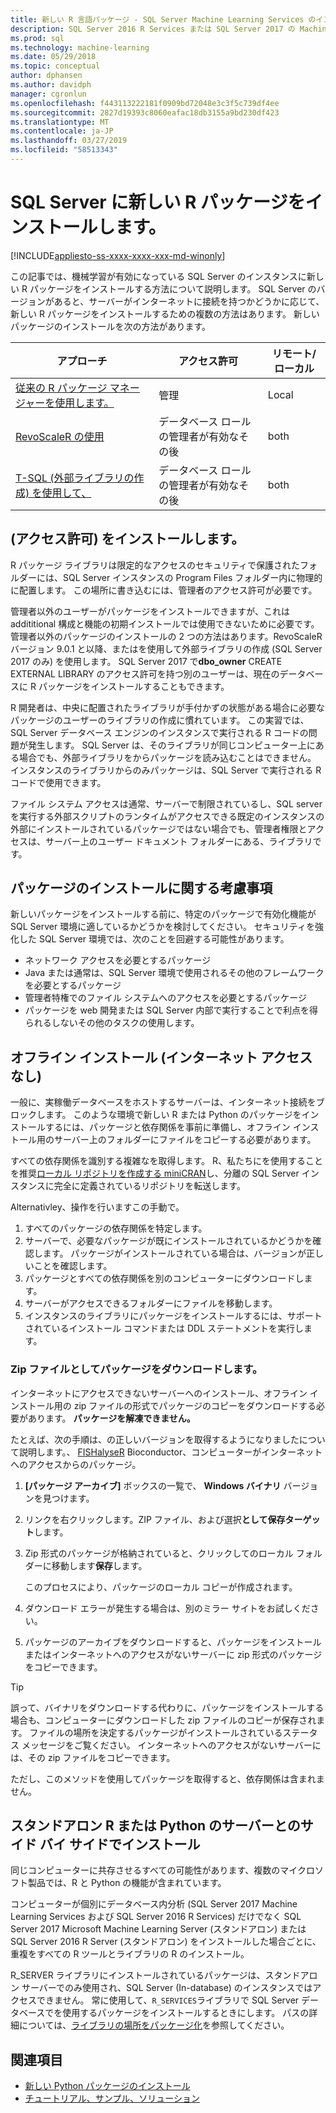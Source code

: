 ```yaml
---
title: 新しい R 言語パッケージ - SQL Server Machine Learning Services のインストールします。
description: SQL Server 2016 R Services または SQL Server 2017 の Machine Learning Services (In-database) に新しい R パッケージを追加します。
ms.prod: sql
ms.technology: machine-learning
ms.date: 05/29/2018
ms.topic: conceptual
author: dphansen
ms.author: davidph
manager: cgronlun
ms.openlocfilehash: f443113222181f0909bd72048e3c3f5c739df4ee
ms.sourcegitcommit: 2827d19393c8060eafac18db3155a9bd230df423
ms.translationtype: MT
ms.contentlocale: ja-JP
ms.lasthandoff: 03/27/2019
ms.locfileid: "58513343"
---
```

# <a name="install-new-r-packages-on-sql-server"></a>SQL Server に新しい R パッケージをインストールします。
[!INCLUDE[appliesto-ss-xxxx-xxxx-xxx-md-winonly](../../includes/appliesto-ss-xxxx-xxxx-xxx-md-winonly.md)]

この記事では、機械学習が有効になっている SQL Server のインスタンスに新しい R パッケージをインストールする方法について説明します。 SQL Server のバージョンがあると、サーバーがインターネットに接続を持つかどうかに応じて、新しい R パッケージをインストールするための複数の方法はあります。 新しいパッケージのインストールを次の方法があります。

| アプローチ                           | アクセス許可               | リモート/ローカル |
|------------------------------------|---------------------------|--------------|
| [従来の R パッケージ マネージャーを使用します。](use-r-package-managers-on-sql-server.md)  | 管理 | Local |
| [RevoScaleR の使用](use-revoscaler-to-manage-r-packages.md) |  データベース ロールの管理者が有効なその後 | both|
| [T-SQL (外部ライブラリの作成) を使用して、](install-r-packages-tsql.md) | データベース ロールの管理者が有効なその後 | both 

## <a name="who-installs-permissions"></a>(アクセス許可) をインストールします。

R パッケージ ライブラリは限定的なアクセスのセキュリティで保護されたフォルダーには、SQL Server インスタンスの Program Files フォルダー内に物理的に配置します。 この場所に書き込むには、管理者のアクセス許可が必要です。

管理者以外のユーザーがパッケージをインストールできますが、これは addititional 構成と機能の初期インストールでは使用できないために必要です。 管理者以外のパッケージのインストールの 2 つの方法はあります。RevoScaleR バージョン 9.0.1 と以降、またはを使用して外部ライブラリの作成 (SQL Server 2017 のみ) を使用します。 SQL Server 2017 で**dbo_owner** CREATE EXTERNAL LIBRARY のアクセス許可を持つ別のユーザーは、現在のデータベースに R パッケージをインストールすることもできます。

R 開発者は、中央に配置されたライブラリが手付かずの状態がある場合に必要なパッケージのユーザーのライブラリの作成に慣れています。 この実習では、SQL Server データベース エンジンのインスタンスで実行される R コードの問題が発生します。 SQL Server は、そのライブラリが同じコンピューター上にある場合でも、外部ライブラリをからパッケージを読み込むことはできません。 インスタンスのライブラリからのみパッケージは、SQL Server で実行される R コードで使用できます。

ファイル システム アクセスは通常、サーバーで制限されているし、SQL server を実行する外部スクリプトのランタイムがアクセスできる既定のインスタンスの外部にインストールされているパッケージではない場合でも、管理者権限とアクセスは、サーバー上のユーザー ドキュメント フォルダーにある、ライブラリです。 

## <a name="considerations-for-package-installation"></a>パッケージのインストールに関する考慮事項

新しいパッケージをインストールする前に、特定のパッケージで有効化機能が SQL Server 環境に適しているかどうかを検討してください。 セキュリティを強化した SQL Server 環境では、次のことを回避する可能性があります。

+ ネットワーク アクセスを必要とするパッケージ
+ Java または通常は、SQL Server 環境で使用されるその他のフレームワークを必要とするパッケージ
+ 管理者特権でのファイル システムへのアクセスを必要とするパッケージ
+ パッケージを web 開発または SQL Server 内部で実行することで利点を得られるしないその他のタスクの使用します。

## <a name="offline-installation-no-internet-access"></a>オフライン インストール (インターネット アクセスなし)

一般に、実稼働データベースをホストするサーバーは、インターネット接続をブロックします。 このような環境で新しい R または Python のパッケージをインストールするには、パッケージと依存関係を事前に準備し、オフライン インストール用のサーバー上のフォルダーにファイルをコピーする必要があります。

すべての依存関係を識別する複雑なを取得します。 R、私たちにを使用することを推奨[ローカル リポジトリを作成する miniCRAN](create-a-local-package-repository-using-minicran.md)し、分離の SQL Server インスタンスに完全に定義されているリポジトリを転送します。

Alternativley、操作を行いますこの手動で。

1. すべてのパッケージの依存関係を特定します。 
2. サーバーで、必要なパッケージが既にインストールされているかどうかを確認します。 パッケージがインストールされている場合は、バージョンが正しいことを確認します。
3. パッケージとすべての依存関係を別のコンピューターにダウンロードします。
4. サーバーがアクセスできるフォルダーにファイルを移動します。
5. インスタンスのライブラリにパッケージをインストールするには、サポートされているインストール コマンドまたは DDL ステートメントを実行します。

### <a name="download-the-package-as-a-zipped-file"></a>Zip ファイルとしてパッケージをダウンロードします。

インターネットにアクセスできないサーバーへのインストール、オフライン インストール用の zip ファイルの形式でパッケージのコピーをダウンロードする必要があります。 **パッケージを解凍できません。**

たとえば、次の手順は、の正しいバージョンを取得するようになりましたについて説明します。、 [FISHalyseR](https://bioconductor.org/packages/release/bioc/html/FISHalyseR.html) Bioconductor、コンピューターがインターネットへのアクセスからのパッケージ。

1.  **[パッケージ アーカイブ]** ボックスの一覧で、 **Windows バイナリ** バージョンを見つけます。

2.  リンクを右クリックします。ZIP ファイル、および選択**として保存ターゲット**します。

3.  Zip 形式のパッケージが格納されていると、クリックしてのローカル フォルダーに移動します**保存**します。

    このプロセスにより、パッケージのローカル コピーが作成されます。 

4. ダウンロード エラーが発生する場合は、別のミラー サイトをお試しください。

5. パッケージのアーカイブをダウンロードすると、パッケージをインストールまたはインターネットへのアクセスがないサーバーに zip 形式のパッケージをコピーできます。

> [!TIP]
> 誤って、バイナリをダウンロードする代わりに、パッケージをインストールする場合も、コンピューターにダウンロードした zip ファイルのコピーが保存されます。 ファイルの場所を決定するパッケージがインストールされているステータス メッセージをご覧ください。 インターネットへのアクセスがないサーバーには、その zip ファイルをコピーできます。
> 
> ただし、このメソッドを使用してパッケージを取得すると、依存関係は含まれません。 


## <a name="side-by-side-installation-with-standalone-r-or-python-servers"></a>スタンドアロン R または Python のサーバーとのサイド バイ サイドでインストール

同じコンピューターに共存させるすべての可能性があります、複数のマイクロソフト製品では、R と Python の機能が含まれています。

コンピューターが個別にデータベース内分析 (SQL Server 2017 Machine Learning Services および SQL Server 2016 R Services) だけでなく SQL Server 2017 Microsoft Machine Learning Server (スタンドアロン) または SQL Server 2016 R Server (スタンドアロン) をインストールした場合ごとに、重複をすべての R ツールとライブラリの R のインストール。

R_SERVER ライブラリにインストールされているパッケージは、スタンドアロン サーバーでのみ使用され、SQL Server (In-database) のインスタンスではアクセスできません。 常に使用して、`R_SERVICES`ライブラリで SQL Server データベースでを使用するパッケージをインストールするときにします。 パスの詳細については、[ライブラリの場所をパッケージ化](installing-and-managing-r-packages.md#package-library-location)を参照してください。


## <a name="see-also"></a>関連項目

+ [新しい Python パッケージのインストール](../python/install-additional-python-packages-on-sql-server.md)
+ [チュートリアル、サンプル、ソリューション](../tutorials/machine-learning-services-tutorials.md)
